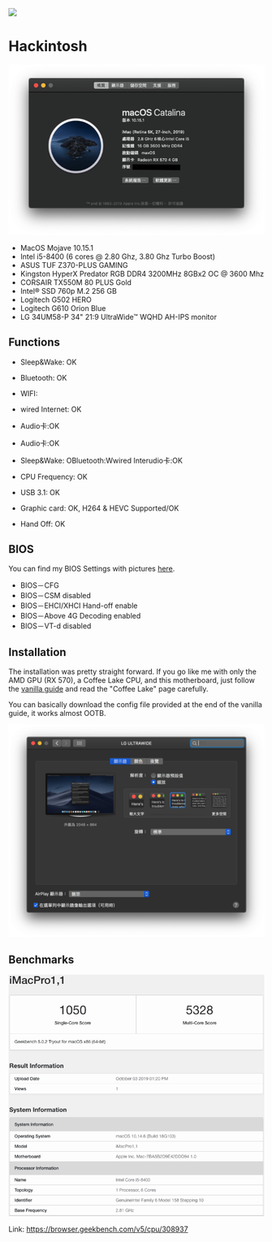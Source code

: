 [![](https://badgen.net/badge/icon/Telegram?icon=telegram&label)](https://t.me/blackjw1212) 

# Hackintosh

![System spec](https://github.com/blackjw1212/Hackintosh/blob/master/Pictures/system-Catalina-10.15.1.png?raw=true)

- MacOS Mojave 10.15.1
- Intel i5-8400 (6 cores @ 2.80 Ghz, 3.80 Ghz Turbo Boost)
- ASUS TUF Z370-PLUS GAMING
- Kingston HyperX Predator RGB DDR4 3200MHz 8GBx2 OC @ 3600 Mhz
- CORSAIR TX550M 80 PLUS Gold
- Intel® SSD 760p M.2 256 GB
- Logitech G502 HERO
- Logitech G610 Orion Blue
- LG 34UM58-P 34" 21:9 UltraWide™ WQHD AH-IPS monitor

## Functions

- Sleep&Wake: OK

- Bluetooth: OK

- WIFI: 

- wired Internet: OK

- Audio卡:OK

- Audio卡:OK
- Sleep&Wake: OBluetooth:Wwired Interudio卡:OK
- CPU Frequency: OK
- USB 3.1: OK
- Graphic card: OK, H264 & HEVC Supported/OK
- Hand Off: OK

## BIOS

You can find my BIOS Settings with pictures [here](BIOS/README.md).

- BIOS－CFG
- BIOS－CSM disabled
- BIOS－EHCI/XHCI Hand-off enable
- BIOS－Above 4G Decoding enabled
- BIOS－VT-d disabled

## Installation

The installation was pretty straight forward. If you go like me with only the AMD GPU (RX 570), a Coffee Lake CPU, and this motherboard, just follow the [vanilla guide](https://khronokernel-2.gitbook.io/opencore-vanilla-desktop-guide/) and read the "Coffee Lake" page carefully.

You can basically download the config file provided at the end of the vanilla guide, it works almost OOTB.

![hidpi](https://github.com/blackjw1212/Hackintosh/blob/master/Pictures/hidpi.png?raw=true)

## Benchmarks

![Geekbench](https://github.com/blackjw1212/Hackintosh/blob/master/Pictures/geekbench.png?raw=true)

Link: https://browser.geekbench.com/v5/cpu/308937
